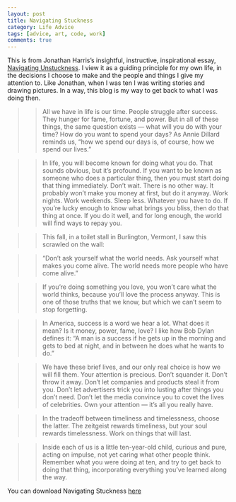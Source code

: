 ```yaml
---
layout: post
title: Navigating Stuckness
category: Life Advice
tags: [advice, art, code, work]
comments: true
---
```


This is from Jonathan Harris’s insightful, instructive, inspirational essay, [Navigating Unstuckness](http://transom.org/2014/jonathan-harris/). I view it as a guiding principle for my own life, in the decisions I choose to make and the people and things I give my attention to. Like Jonathan, when I was ten I was writing stories and drawing pictures. In a way, this blog is my way to get back to what I was doing then.

> > All we have in life is our time. People struggle after success. They hunger for fame, fortune, and power. But in all of these things, the same question exists — what will you do with your time? How do you want to spend your days? As Annie Dillard reminds us, “how we spend our days is, of course, how we spend our lives.”

> > In life, you will become known for doing what you do. That sounds obvious, but it’s profound. If you want to be known as someone who does a particular thing, then you must start doing that thing immediately. Don’t wait. There is no other way. It probably won’t make you money at first, but do it anyway. Work nights. Work weekends. Sleep less. Whatever you have to do. If you’re lucky enough to know what brings you bliss, then do that thing at once. If you do it well, and for long enough, the world will find ways to repay you.

> > This fall, in a toilet stall in Burlington, Vermont, I saw this scrawled on the wall:

> > “Don’t ask yourself what the world needs. Ask yourself what makes you come alive. The world needs more people who have come alive.”

> > If you’re doing something you love, you won’t care what the world thinks, because you’ll love the process anyway. This is one of those truths that we know, but which we can’t seem to stop forgetting.

> > In America, success is a word we hear a lot. What does it mean? Is it money, power, fame, love? I like how Bob Dylan defines it: “A man is a success if he gets up in the morning and gets to bed at night, and in between he does what he wants to do.”

> > We have these brief lives, and our only real choice is how we will fill them. Your attention is precious. Don’t squander it. Don’t throw it away. Don’t let companies and products steal it from you. Don’t let advertisers trick you into lusting after things you don’t need. Don’t let the media convince you to covet the lives of celebrities. Own your attention — it’s all you really have.

> > In the tradeoff between timeliness and timelessness, choose the latter. The zeitgeist rewards timeliness, but your soul rewards timelessness. Work on things that will last.

> > Inside each of us is a little ten-year-old child, curious and pure, acting on impulse, not yet caring what other people think. Remember what you were doing at ten, and try to get back to doing that thing, incorporating everything you’ve learned along the way.

 
You can download Navigating Stuckness [here](http://newcdn.transom.org/wp-content/uploads/2014/01/JonathanHarris_review_docx.pdf)